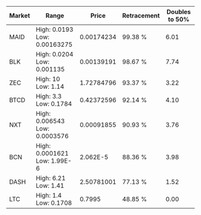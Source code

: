 | Market | Range | Price| Retracement | Doubles to 50% |
| --- | --- | --- | --- | --- |
| MAID | High: 0.0193<br />Low: 0.00163275 | 0.00174234 | 99.38 % | 6.01 |
| BLK | High: 0.0204<br />Low: 0.001135 | 0.00139191 | 98.67 % | 7.74 |
| ZEC | High: 10<br />Low: 1.14 | 1.72784796 | 93.37 % | 3.22 |
| BTCD | High: 3.3<br />Low: 0.1784 | 0.42372596 | 92.14 % | 4.10 |
| NXT | High: 0.006543<br />Low: 0.0003576 | 0.00091855 | 90.93 % | 3.76 |
| BCN | High: 0.0001621<br />Low: 1.99E-6 | 2.062E-5 | 88.36 % | 3.98 |
| DASH | High: 6.21<br />Low: 1.41 | 2.50781001 | 77.13 % | 1.52 |
| LTC | High: 1.4<br />Low: 0.1708 | 0.7995 | 48.85 % | 0.00 |
